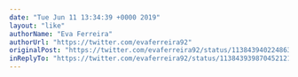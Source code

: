 ```yaml
---
date: "Tue Jun 11 13:34:39 +0000 2019"
layout: "like"
authorName: "Eva Ferreira"
authorUrl: "https://twitter.com/evaferreira92"
originalPost: "https://twitter.com/evaferreira92/status/1138439402248638465"
inReplyTo: "https://twitter.com/evaferreira92/status/1138439398704521216"
---
```

